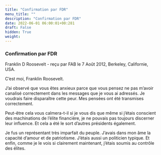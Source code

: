 ```yaml
---
title: "Confirmation par FDR"
menu_title: ""
description: "Confirmation par FDR"
date: 2022-06-01 06:00:01+00:281
draft: False
hidden: True
weight:
---
```

### Confirmation par FDR

Franklin D Roosevelt - reçu par FAB le 7 Août 2012, Berkeley, Californie, USA.

C’est moi, Franklin Roosevelt.

J’ai observé que vous êtes anxieux parce que vous pensez ne pas m’avoir canalisé correctement dans les messages que je vous ai adressés. Je voudrais faire disparaître cette peur. Mes pensées ont été transmises correctement.

Peut-être cela vous calmera-t-il si je vous dis que même si j’étais conscient des machinations de l’élite financière, je ne pouvais pas toujours discerner leur influence. Et cela a été le sort d’autres présidents également.

Je fus un représentant très imparfait du peuple. J’avais dans mon âme la capacité d’amour et de patriotisme. J’étais aussi un politicien typique. Et enfin, comme je le vois si clairement maintenant, j’étais soumis au contrôle des élites.
